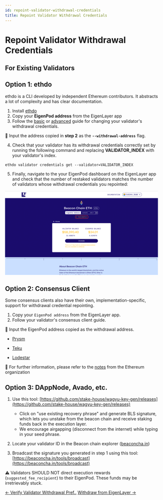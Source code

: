 ```yaml
---
id: repoint-validator-withdrawal-credentials
title: Repoint Validator Withdrawal Credentials
---
```


# Repoint Validator Withdrawal Credentials

## For Existing Validators

##  Option 1: ethdo

ethdo is a CLI developed by independent Ethereum contributors. It abstracts a lot of complexity and has clear documentation.

1. Install [ethdo](https://github.com/wealdtech/ethdo)
2. Copy your **EigenPod address** from the EigenLayer app
3. Follow the [basic](https://github.com/wealdtech/ethdo/blob/master/docs/changingwithdrawalcredentials.md#basic-operation) or [advanced](https://github.com/wealdtech/ethdo/blob/master/docs/changingwithdrawalcredentials.md#advanced-operation) guide for changing your validator's withdrawal credentials.

:memo: Input the address copied in **step 2** as the **`--withdrawal-address`** flag.

4. Check that your validator has its withdrawal credentials correctly set by running the following command and replacing **VALIDATOR_INDEX** with your validator's index.
```
ethdo validator credentials get --validator=VALIDATOR_INDEX
```
5. Finally, navigate to the your EigenPod dashboard on the EigenLayer app and check that the number of restaked validators matches the number of validators whose withdrawal credentials you repointed:

![](./images/page_2_1.png)

## Option 2: Consensus Client

Some consensus clients also have their own, implementation-specific, support for withdrawal credential repointing.

1. Copy your `EigenPod address` from the EigenLayer app.
2. Follow your validator's consensus client guide.

:memo: Input the EigenPod address copied as the withdrawal address.


-   [Prysm](https://docs.prylabs.network/docs/wallet/withdraw-validator#option-1-partial-earnings-withdrawals)
    
-   [Teku](https://docs.teku.consensys.net/HowTo/Withdrawal-Keys)
    
-   [Lodestar](https://chainsafe.github.io/lodestar/reference/cli/#validator-bls-to-execution-change)
    
:memo: For further information, please refer to the [notes](https://notes.ethereum.org/@launchpad/withdrawals-faq#Q-How-do-I-fully-withdraw-exit-my-validator) from the Ethereum organization

## Option 3: DAppNode, Avado, etc.
1. Use this tool: [https://github.com/stake-house/wagyu-key-gen/releases](https://github.com/stake-house/wagyu-key-gen/releases)
    
    -   Click on "use existing recovery phrase" and generate BLS signature, which lets you unstake from the beacon chain and receive staking funds back in the execution layer.
    -   We encourage airgapping (disconnect from the internet) while typing in your seed phrase.

2. Locate your validator ID in the Beacon chain explorer ([beaconcha.in](https://beaconcha.in/)) 
3. Broadcast the signature you generated in step 1 using this tool: [https://beaconcha.in/tools/broadcast](https://beaconcha.in/tools/broadcast)
    
:warning: Validators SHOULD NOT direct execution rewards (`suggested_fee_recipient`) to their EigenPod. These funds may be irretrievably stuck.

[← Verify Validator Withdrawal Pref..](./verify-validator-withdrawal-prefix.md)    [Withdraw from EigenLayer →](./withdraw-from-eigenlayer.md)